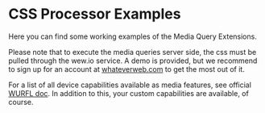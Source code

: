# CSS Processor Examples

Here you can find some working examples of the Media Query Extensions.

Please note that to execute the media queries server side, the css must be pulled through the wew.io service. A demo is provided, but we recommend to sign up for an account at [whateverweb.com](http://whateverweb.com) to get the most out of it.

For a list of all device capabilities available as media features, see official [WURFL doc](http://scientiamobile.com/wurflCapability/tree). In addition to this, your custom capabilities are available, of course.

